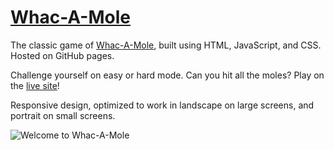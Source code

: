 # [Whac-A-Mole](https://zduvall.github.io/Whac-A-Mole/)

The classic game of [Whac-A-Mole](https://zduvall.github.io/Whac-A-Mole/), built using HTML, JavaScript, and CSS. Hosted on GitHub pages.

Challenge yourself on easy or hard mode. Can you hit all the moles? Play on the [live site](https://zduvall.github.io/Whac-A-Mole/)!

Responsive design, optimized to work in landscape on large screens, and portrait on small screens.

![Welcome to Whac-A-Mole](https://whac-a-mole.s3-us-west-1.amazonaws.com/whac-a-mole-preview.png)
